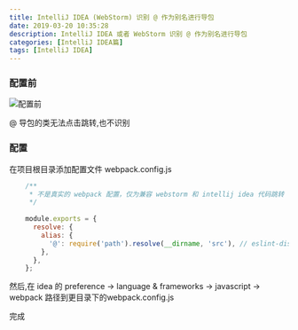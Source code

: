 ```yaml
---
title: IntelliJ IDEA (WebStorm) 识别 @ 作为别名进行导包 
date: 2019-03-20 10:35:28
description: IntelliJ IDEA 或者 WebStorm 识别 @ 作为别名进行导包
categories: [IntelliJ IDEA篇]
tags: [IntelliJ IDEA]
---
```


<!-- more -->
### 配置前
![配置前](http://image.joylau.cn/blog/idea-support-alas-1.png)

@ 导包的类无法点击跳转,也不识别

### 配置
在项目根目录添加配置文件 webpack.config.js

```js
    /**
     * 不是真实的 webpack 配置，仅为兼容 webstorm 和 intellij idea 代码跳转
     */
    
    module.exports = {
      resolve: {
        alias: {
          '@': require('path').resolve(__dirname, 'src'), // eslint-disable-line
        },
      },
    };
```

然后,在 idea 的 preference -> language & frameworks -> javascript -> webpack 路径到更目录下的webpack.config.js

完成